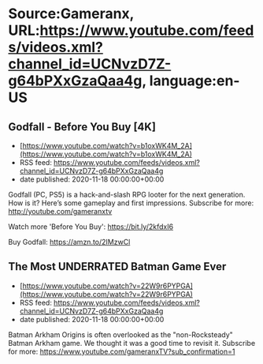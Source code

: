 # Source:Gameranx, URL:https://www.youtube.com/feeds/videos.xml?channel_id=UCNvzD7Z-g64bPXxGzaQaa4g, language:en-US

## Godfall - Before You Buy [4K]
 - [https://www.youtube.com/watch?v=b1oxWK4M_2A](https://www.youtube.com/watch?v=b1oxWK4M_2A)
 - RSS feed: https://www.youtube.com/feeds/videos.xml?channel_id=UCNvzD7Z-g64bPXxGzaQaa4g
 - date published: 2020-11-18 00:00:00+00:00

Godfall (PC, PS5) is a hack-and-slash RPG looter for the next generation. How is it? Here’s some gameplay and first impressions.
Subscribe for more: http://youtube.com/gameranxtv  


Watch more 'Before You Buy': https://bit.ly/2kfdxI6



Buy Godfall: https://amzn.to/2IMzwCl

## The Most UNDERRATED Batman Game Ever
 - [https://www.youtube.com/watch?v=22W9r6PYPGA](https://www.youtube.com/watch?v=22W9r6PYPGA)
 - RSS feed: https://www.youtube.com/feeds/videos.xml?channel_id=UCNvzD7Z-g64bPXxGzaQaa4g
 - date published: 2020-11-18 00:00:00+00:00

Batman Arkham Origins is often overlooked as the "non-Rocksteady" Batman Arkham game. We thought it was a good time to revisit it.
Subscribe for more: https://www.youtube.com/gameranxTV?sub_confirmation=1

